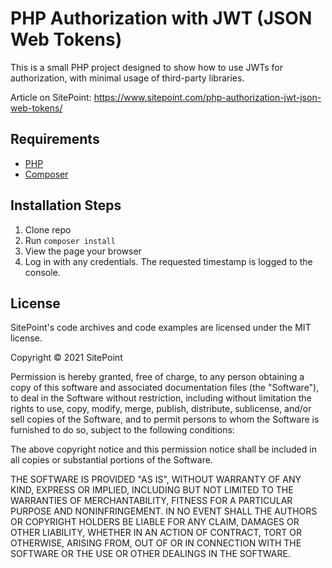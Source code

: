 # PHP Authorization with JWT (JSON Web Tokens)

This is a small PHP project designed to show how to use JWTs for authorization, with minimal usage of third-party libraries.

Article on SitePoint: https://www.sitepoint.com/php-authorization-jwt-json-web-tokens/


## Requirements

* [PHP](https://www.php.net/manual/en/install.php)
* [Composer](https://getcomposer.org/download/)

## Installation Steps

1. Clone repo
2. Run `composer install`
3. View the page your browser
4. Log in with any credentials. The requested timestamp is logged to the console.

## License

SitePoint's code archives and code examples are licensed under the MIT license.

Copyright © 2021 SitePoint

Permission is hereby granted, free of charge, to any person obtaining a copy of this software and associated documentation files (the "Software"), to deal in the Software without restriction, including without limitation the rights to use, copy, modify, merge, publish, distribute, sublicense, and/or sell copies of the Software, and to permit persons to whom the Software is furnished to do so, subject to the following conditions:

The above copyright notice and this permission notice shall be included in all copies or substantial portions of the Software.

THE SOFTWARE IS PROVIDED "AS IS", WITHOUT WARRANTY OF ANY KIND, EXPRESS OR IMPLIED, INCLUDING BUT NOT LIMITED TO THE WARRANTIES OF MERCHANTABILITY, FITNESS FOR A PARTICULAR PURPOSE AND NONINFRINGEMENT. IN NO EVENT SHALL THE AUTHORS OR COPYRIGHT HOLDERS BE LIABLE FOR ANY CLAIM, DAMAGES OR OTHER LIABILITY, WHETHER IN AN ACTION OF CONTRACT, TORT OR OTHERWISE, ARISING FROM, OUT OF OR IN CONNECTION WITH THE SOFTWARE OR THE USE OR OTHER DEALINGS IN THE SOFTWARE.





